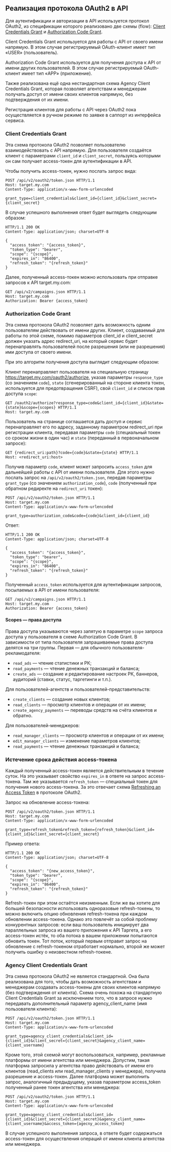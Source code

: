 ## Реализация протокола OAuth2 в API

Для аутентификации и авторизации в API используется протокол OAuth2,
из спецификации которого реализовано две схемы (flow):
[Client Credentials Grant](http://tools.ietf.org/html/draft-ietf-oauth-v2-31#section-4.4)
и [Authorization Code Grant](http://tools.ietf.org/html/draft-ietf-oauth-v2-31#section-4.1).

Client Credentials Grant используется для работы с API от своего имени напрямую.
В этом случае регистрируемый OAuth-клиент имеет тип «USER» (пользователь).

Authorization Code Grant используется для получения доступа к API от имени
других пользователей. В этом случае регистрируемый OAuth-клиент имеет тип «APP»
(приложение).

Также реализована ещё одна нестандартная схема Agency Client Credentials Grant,
которая позволяет агентствам и менеджерам получать доступ от имени своих
клиентов напрямую, без подтверждения от их имени.

Регистрация клиентов для работы с API через OAuth2 пока осуществляется в ручном
режиме по заявке в саппорт из интерфейса сервиса.

### Client Credentials Grant

Эта схема протокола OAuth2 позволяет пользователю взаимодействовать с API напрямую.
Для пользователя создаётся клиент с параметрами `client_id` и `client_secret`,
пользуясь которыми он сам получает access-токен для аутентификации в API.

Чтобы получить access-токен, нужно послать запрос вида:

    POST /api/v2/oauth2/token.json HTTP/1.1
    Host: target.my.com
    Content-Type: application/x-www-form-urlencoded

    grant_type=client_credentials&client_id={client_id}&client_secret={client_secret}

В случае успешного выполнения ответ будет выглядеть следующим образом:

    HTTP/1.1 200 OK
    Content-Type: application/json; charset=UTF-8

    {
      "access_token": "{access_token}",
      "token_type": "bearer",
      "scope": "{scope}",
      "expires_in": "86400",
      "refresh_token": "{refresh_token}"
    }

Далее, полученный access-токен можно использовать при отправке запросов к API target.my.com:

    GET /api/v2/campaigns.json HTTP/1.1
    Host: target.my.com
    Authorization: Bearer {access_token}

### Authorization Code Grant

Эта схема протокола OAuth2 позволяет дать возможность одним пользователям
действовать от имени других. Клиент, создаваемый для работы по этой схеме,
помимо параметров client_id и client_secret должен указать адрес redirect_uri,
на который сервис будет перенаправлять пользователей после разрешения (или
не разрешения) ими доступа от своего имени.

При это алгоритм получения доступа выглядит следующим образом:

Клиент перенаправляет пользователя на специальную страницу
https://target.my.com/oauth2/authorize, указав параметры `response_type`
(со значением `code`), `state` (сгенерированный на стороне клиента токен,
используется для предотвращения CSRF), свой `client_id` и список прав
доступа `scope`:

    GET /oauth2/authorize?response_type=code&client_id={client_id}&state={state}&scope={scopes} HTTP/1.1
    Host: target.my.com

Пользователь на странице соглашается дать доступ и сервис перенаправляет
его по адресу, заданному параметром redirect_uri при регистрации клиента,
передавая параметры `code` (специальный токен со сроком жизни в один час) и
`state` (переданный в первоначальном запросе):

    GET {redirect_uri:path}?code={code}&state={state} HTTP/1.1
    Host: <redirect_uri:host>

Получив параметр `code`, клиент может запросить `access_token` для дальнейшей
работы с API от имени пользователя. Для этого нужно послать запрос на
`/api/v2/oauth2/token.json`, передав параметры `grant_type` (со значением
`authorization_code`), `code` (полученный при обратном редиректе на
`redirect_uri` токен):

    POST /api/v2/oauth2/token.json HTTP/1.1
    Host: target.my.com
    Content-Type: application/x-www-form-urlencoded

    grant_type=authorization_code&code={code}&client_id={client_id}

Ответ:

    HTTP/1.1 200 OK
    Content-Type: application/json; charset=UTF-8

    {
      "access_token": "{access_token}",
      "token_type": "bearer",
      "scope": "{scope}",
      "expires_in": "86400",
      "refresh_token": "{refresh_token}"
    }

Полученный `access_token` используется для аутентификации запросов, посылаемых
в API от имени пользователя:

    GET /api/v2/campaigns.json HTTP/1.1
    Host: target.my.com
    Authorization: Bearer {access_token}


#### Scopes — права доступа

Права доступа указываются через запятую в параметре `scope` запроса доступа у
пользователя в схеме Authorization Code Grant. В зависимости от типа
пользователя запрашиваемые права доступа делятся на три группы.
Первая — для обычного пользователя-рекламодателя:

  * `read_ads` — чтение статистики и РК;
  * `read_payments` — чтение денежных транзакций и баланса;
  * `create_ads` — создание и редактирование настроек РК, баннеров, аудиторий
    (ставки, статус, таргетинги и т.п.).

Для пользователей-агентств и пользователей-представительств:

  * `create_clients` — создание новых клиентов;
  * `read_clients` — просмотр клиентов и операции от их имени;
  * `create_agency_payments` — переводы средств на счёта клиентов и обратно.

Для пользователей-менеджеров:

  * `read_manager_clients` — просмотр клиентов и операции от их имени;
  * `edit_manager_clients` — изменение параметров клиентов;
  * `read_payments` — чтение денежных транзакций и баланса;

### Истечение срока действия access-токена

Каждый полученный access-токен является действительным в течение суток.
На это указывает свойство `expires_in` в ответе на запрос access-токена.
Там же указывается `refresh_token` — специальный токен для получения нового
access-токена. За это отвечает схема
[Refreshing an Access Token](http://tools.ietf.org/html/draft-ietf-oauth-v2-31#section-6)
в протоколе OAuth2.

Запрос на обновление access-токена:

    POST /api/v2/oauth2/token.json HTTP/1.1
    Host: target.my.com
    Content-Type: application/x-www-form-urlencoded

    grant_type=refresh_token&refresh_token={refresh_token}&client_id={client_id}&client_secret={client_secret}

Пример ответа:

    HTTP/1.1 200 OK
    Content-Type: application/json; charset=UTF-8

    {
      "access_token": "{new_access_token}",
      "token_type": "bearer",
      "scope": "{scope}",
      "expires_in": "86400",
      "refresh_token": "{refresh_token}"
    }

Refresh-токен при этом остаётся неизменным. Если же вы хотите для большей
безопасности использовать одноразовые refresh-токены, то можно включить опцию
обновления refresh-токена при каждом обновлении access-токена. Однако это
повлечёт за собой проблему конкурентных запросов: если ваш пользователь
инициирует два параллельных запроса из вашего приложения к API Таргета, а его
access-токен истёк, то оба потока в вашем приложении попытаются обновить токен.
Тот поток, который первым отправит запрос на обновление с refresh-токеном
отработает нормально, второй же может получить ошибку о неизвестном
refresh-токене.

### Agency Client Credentials Grant

Эта схема протокола OAuth2 не является стандартной. Она была реализована для
того, чтобы дать возможность агентствам и менеджерам создавать access-токены
для своих клиентов напрямую (без подтверждения от клиента). Схема очень похожа
на стандартную Client Credentials Grant за исключением того, что в запросе
нужно передавать дополнительный параметр agency_client_name (имя пользователя
клиента):

    POST /api/v2/oauth2/token.json HTTP/1.1
    Host: target.my.com
    Content-Type: application/x-www-form-urlencoded

    grant_type=agency_client_credentials&client_id={client_id}&client_secret={client_secret}&agency_client_name={client_username}

Кроме того, этой схемой могут воспользоваться, например, рекламные платформы от
имени агентства или менеджера. Допустим, такая платформа запросила у агентства
право действовать от имени его клиентов (read_clients или read_manager_clients
у менеджера), получила разрешение и access-токен. Далее платформа может
выполнить запрос, аналогичный предыдущему, указав параметром access_token
полученный ранее токен агентства или менеджера:

    POST /api/v2/oauth2/token.json HTTP/1.1
    Host: target.my.com
    Content-Type: application/x-www-form-urlencoded

    grant_type=agency_client_credentials&client_id={client_id}&client_secret={client_secret}&agency_client_name={client_username}&access_token={agecny_access_token}

В случае успешного выполнения запроса, в ответе будет содержаться access-токен
для осуществления операций от имени клиента агентства или менеджера.
